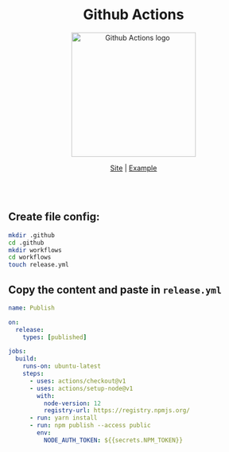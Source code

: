 <div align="center">
  <h1>Github Actions</h1>
</div>

<div align="center">
  <img alt="Github Actions logo" width="250px" src="https://miro.medium.com/max/300/0*EOBenMCWMDaPdeJL.png" />
  
  [Site](https://github.com/features/actions) | [Example](examples/.github)
</div>

<br />
<br />

## Create file config:

```sh
mkdir .github
cd .github
mkdir workflows
cd workflows
touch release.yml
```

## Copy the content and paste in `release.yml`

```yaml
name: Publish

on:
  release:
    types: [published]

jobs:
  build:
    runs-on: ubuntu-latest
    steps:
      - uses: actions/checkout@v1
      - uses: actions/setup-node@v1
        with:
          node-version: 12
          registry-url: https://registry.npmjs.org/
      - run: yarn install
      - run: npm publish --access public
        env:
          NODE_AUTH_TOKEN: ${{secrets.NPM_TOKEN}}
```
